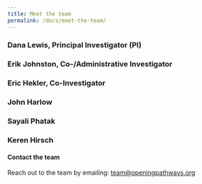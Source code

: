 ```yaml
---
title: Meet the team
permalink: /docs/meet-the-team/
---
```


### Dana Lewis, Principal Investigator (PI)

### Erik Johnston, Co-/Administrative Investigator

### Eric Hekler, Co-Investigator

### John Harlow

### Sayali Phatak

### Keren Hirsch

#### Contact the team

Reach out to the team by emailing: team@openingpathways.org
